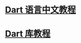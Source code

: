 # [Dart 语言中文教程](https://github.com/konieshadow/dart-tour)

# [Dart 库教程](https://github.com/konieshadow/dart-tour/blob/master/library-tour.md)